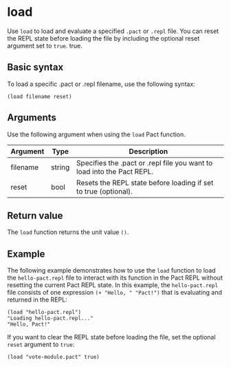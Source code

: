 # load

Use `load` to load and evaluate a specified `.pact` or `.repl` file.
You can reset the REPL state before loading the file by including the optional reset argument set to `true`.
true.

## Basic syntax

To load a specific .pact or .repl filename, use the following syntax:

```pact
(load filename reset)
```

## Arguments

Use the following argument when using the `load` Pact function.

| Argument | Type | Description |
|----------|------|---------|
| filename | string | Specifies the .pact or .repl file you want to load into the Pact REPL.|
| reset    | bool | Resets the REPL state before loading if set to true (optional).|

## Return value

The `load` function returns the unit value `()`.

## Example

The following example demonstrates how to use the `load` function to load the `hello-pact.repl` file to interact with its function in the Pact REPL without resetting the current Pact REPL state.
In this example, the `hello-pact.repl` file consists of one expression `(+ "Hello, " "Pact!")` that is evaluating and returned in the REPL:

```pact
(load "hello-pact.repl")
"Loading hello-pact.repl..."
"Hello, Pact!"
```

If you want to clear the REPL state before loading the file, set the optional `reset` argument to `true`:

```pact
(load "vote-module.pact" true)
```
